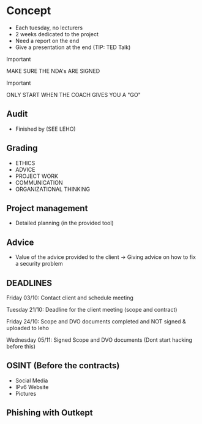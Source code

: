 # Concept

- Each tuesday, no lecturers
- 2 weeks dedicated to the project
- Need a report on the end
- Give a presentation at the end (TIP: TED Talk)

> [!IMPORTANT]
> MAKE SURE THE NDA's ARE SIGNED

> [!IMPORTANT]
> ONLY START WHEN THE COACH GIVES YOU A "GO"

## Audit

- Finished by (SEE LEHO)

## Grading

- ETHICS
- ADVICE
- PROJECT WORK
- COMMUNICATION
- ORGANIZATIONAL THINKING

## Project management

- Detailed planning (in the provided tool)

## Advice

- Value of the advice provided to the client
  -> Giving advice on how to fix a security problem

## DEADLINES

Friday 03/10: Contact client and schedule meeting

Tuesday 21/10: Deadline for the client meeting (scope and contract)

Friday 24/10: Scope and DVO documents completed and NOT signed & uploaded to leho

Wednesday 05/11: Signed Scope and DVO documents (Dont start hacking before this)

## OSINT (Before the contracts)

- Social Media
- IPv6 Website
- Pictures

## Phishing with Outkept
